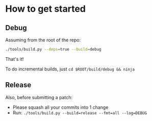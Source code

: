 # How to get started

## Debug 

Assuming from the root of the repo:

```sh
./tools/build.py --deps=true --build=debug
```

That's it!

To do incremental builds, just `cd $ROOT/build/debug && ninja`


## Release 

Also, before submitting a patch:

* Please squash all your commits into 1 change
* Run: `./tools/build.py --build=release --fmt=all --log=DEBUG`


